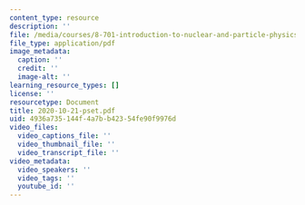 ```yaml
---
content_type: resource
description: ''
file: /media/courses/8-701-introduction-to-nuclear-and-particle-physics-fall-2020/2020-10-21-pset.pdf
file_type: application/pdf
image_metadata:
  caption: ''
  credit: ''
  image-alt: ''
learning_resource_types: []
license: ''
resourcetype: Document
title: 2020-10-21-pset.pdf
uid: 4936a735-144f-4a7b-b423-54fe90f9976d
video_files:
  video_captions_file: ''
  video_thumbnail_file: ''
  video_transcript_file: ''
video_metadata:
  video_speakers: ''
  video_tags: ''
  youtube_id: ''
---
```

